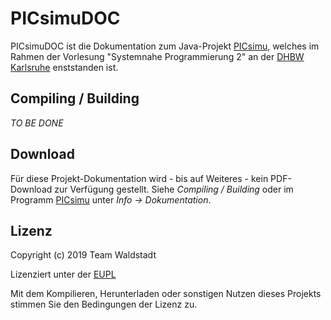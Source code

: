 # PICsimuDOC

PICsimuDOC ist die Dokumentation zum Java-Projekt [PICsimu](https://github.com/teamwaldstadt/PICsimu), welches im Rahmen der Vorlesung "Systemnahe Programmierung 2" an der [DHBW Karlsruhe](https://www.karlsruhe.dhbw.de/startseite.html) enststanden ist.

## Compiling / Building

*TO BE DONE*

## Download

Für diese Projekt-Dokumentation wird - bis auf Weiteres - kein PDF-Download zur Verfügung gestellt. Siehe *Compiling / Building* oder im Programm [PICsimu](https://github.com/teamwaldstadt/PICsimu) unter *Info -> Dokumentation*.

## Lizenz

Copyright (c) 2019 Team Waldstadt

Lizenziert unter der [EUPL](LICENSE)

Mit dem Kompilieren, Herunterladen oder sonstigen Nutzen dieses Projekts stimmen Sie den Bedingungen der Lizenz zu.

